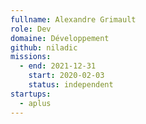 ```yaml
---
fullname: Alexandre Grimault
role: Dev
domaine: Développement
github: niladic
missions:
  - end: 2021-12-31
    start: 2020-02-03
    status: independent
startups:
  - aplus
---
```

